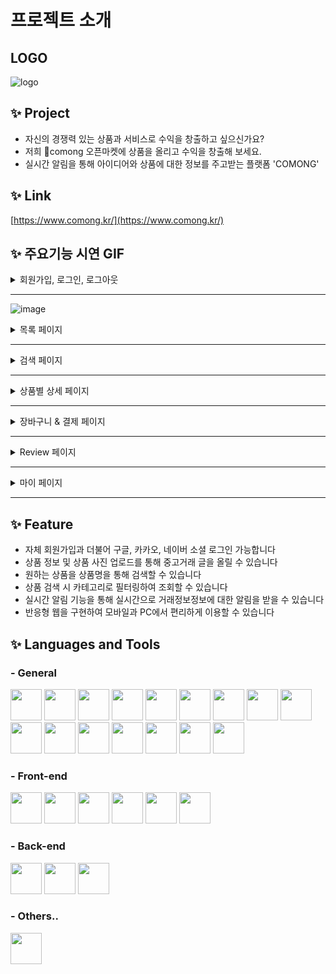 # 프로젝트 소개

## LOGO

![logo](https://imagedelivery.net/BOKuAiJyROlMLXwCcBYMqQ/9cb76ebb-2ba7-4998-40d8-056e6fe5d700/public)

## ✨ Project

* 자신의 경쟁력 있는 상품과 서비스로 수익을 창출하고 싶으신가요?
* 저희 comong 오픈마켓에 상품을 올리고 수익을 창출해 보세요.
* 실시간 알림을 통해 아이디어와 상품에 대한 정보를 주고받는 플랫폼 'COMONG'

## ✨ Link

[https://www.comong.kr/](https://www.comong.kr/)

## ✨ 주요기능 시연 GIF

<details>
  <summary> 회원가입, 로그인, 로그아웃</summary>
  
  <details>
  <summary> 일반 회원가입 </summary>
    <img width="700" src=""/>
  </details>
  
  <details>
  <summary> 판매자 회원가입 </summary>
    <img width="700" src=""/>
  </details>
  
  <details>
  <summary> 로그인 </summary>
    <img width="700" src=""/>
  </details>
  
   <details>
  <summary> 카카오 로그인 </summary>
    <img width="700" src=""/>
  </details>
  
   <details>
  <summary> 구글 로그인 </summary>
    <img width="700" src=""/>
  </details>
  
  <details>
  <summary> 로그아웃 </summary>
    <img width="700" src=""/>
  </details>
  
</details>

---
![image](https://user-images.githubusercontent.com/86667412/158827640-be8f1852-aca3-4fb9-83a3-b4ff4041716c.png)


<details>
  <summary> 목록 페이지 </summary>

  <details>
  <summary> 메인 배너 (자동 슬라이드)</summary>
    <img width="700" src="https://user-images.githubusercontent.com/86667412/158828284-b418222d-f2d2-40ec-a9d8-899fad1d1100.gif"/>
  </details>

  <details>
  <summary> 상품 목록 (무한스크롤) </summary>
    <img width="700" src="https://user-images.githubusercontent.com/86667412/158828284-b418222d-f2d2-40ec-a9d8-899fad1d1100.gif"/>
  </details>
  
  <details>
  <summary> 상품 목록 (카테고리별 필터, 무한스크롤)  </summary>
    <img width="700" src="https://user-images.githubusercontent.com/86667412/158828284-b418222d-f2d2-40ec-a9d8-899fad1d1100.gif"/>

  </details>
  
</details>

---

<details>
  <summary> 검색 페이지 </summary>

  <details>
  <summary> 전시 신청 </summary>
    <img width="700" src=""/>
  </details>
  
  <details>
  <summary> 전시회 조회(standard/premium) </summary>
    <img width="700" src=""/>
  </details>
  
  <details>
  <summary> 전시회 카테고리 필터링 </summary>
    <img width="700" src=""/>

  </details>
  
</details>

---

<details>
  <summary> 상품별 상세 페이지 </summary>

  <details>
  <summary> 전시 신청 </summary>
    <img width="700" src=""/>
  </details>
  
  <details>
  <summary> 전시회 조회(standard/premium) </summary>
    <img width="700" src=""/>
  </details>
  
  <details>
  <summary> 전시회 카테고리 필터링 </summary>
    <img width="700" src=""/>

  </details>
  
</details>

---

<details>
  <summary> 장바구니 & 결제 페이지 </summary>

  <details>
  <summary> 전시 신청 </summary>
    <img width="700" src=""/>
  </details>
  
  <details>
  <summary> 전시회 조회(standard/premium) </summary>
    <img width="700" src=""/>
  </details>
  
  <details>
  <summary> 전시회 카테고리 필터링 </summary>
    <img width="700" src=""/>

  </details>
  
</details>

---

<details>
 <summary>Review 페이지</summary>
 
  
  <details>
   <summary>리뷰 등록</summary>
    <img width="700" src=""/>
  </details>
   <details>
   <summary>리뷰 삭제</summary>
    <img width="700" src=""/>
  </details>
  
</details>

---

</details>

<details>
 <summary>마이 페이지</summary>
  
  <details>
   <summary>내 정보 수정(비밀번호 제외)</summary>
    <img width="700" src=""/>
  </details>
  
  <details>
   <summary>비밀번호 수정</summary>
    <img width="700" src=""/>
  </details>
  
  <details>
   <summary>회원 탈퇴</summary>
    <img width="700" src=""/>
  </details>
  
</details>

---


## ✨ Feature

- 자체 회원가입과 더불어 구글, 카카오, 네이버 소셜 로그인 가능합니다
- 상품 정보 및 상품 사진 업로드를 통해 중고거래 글을 올릴 수 있습니다
- 원하는 상품을 상품명을 통해 검색할 수 있습니다
- 상품 검색 시 카테고리로 필터링하여 조회할 수 있습니다
- 실시간 알림 기능을 통해 실시간으로 거래정보정보에 대한 알림을 받을 수 있습니다 
- 반응형 웹을 구현하여 모바일과 PC에서 편리하게 이용할 수 있습니다

## ✨ Languages and Tools
### - General
<img src="https://img.shields.io/badge/javascript-F7DF1E?style=for-the-badge&logo=javascript&logoColor=black" height="50"> <img src="https://img.shields.io/badge/TypeScript-007396?style=for-the-badge&logo=TypeScript&logoColor=white" height="50">
<img src="https://img.shields.io/badge/Node.js-339933?style=for-the-badge&logo=Node.js&logoColor=white" height="50">
<img src="https://img.shields.io/badge/mysql-4479A1?style=for-the-badge&logo=mysql&logoColor=white" height="50">
<img src="https://img.shields.io/badge/Amazon AWS-232F3E?style=for-the-badge&logo=AmazonAWS&logoColor=white" height="50">
<img src="https://img.shields.io/badge/Cloudflare-F38020?style=for-the-badge&logo=Cloudflare&logoColor=white" height="50">
<img src="https://img.shields.io/badge/Socket.io-010101?style=for-the-badge&logo=Socket.io&logoColor=white" height="50">
<img src="https://img.shields.io/badge/Git-003545?style=for-the-badge&logo=Git&logoColor=white" height="50">
<img src="https://img.shields.io/badge/github-181717?style=for-the-badge&logo=github&logoColor=white" height="50">
<img src="https://img.shields.io/badge/Ubuntu-E95420?style=for-the-badge&logo=Ubuntu&logoColor=black" height="50">
<img src="https://img.shields.io/badge/mac OS-000000?style=for-the-badge&logo=macOS&logoColor=white" height="50">
<img src="https://img.shields.io/badge/Windows-61DAFB?style=for-the-badge&logo=Windows&logoColor=black" height="50">
<img src="https://img.shields.io/badge/Discord-1572B6?style=for-the-badge&logo=Discord&logoColor=white" height="50">
<img src="https://img.shields.io/badge/Visual Studio Code-007ACC?style=for-the-badge&logo=VisualStudioCode&logoColor=white" height="50">
<img src="https://img.shields.io/badge/Postman-FF6C37?style=for-the-badge&logo=Postman&logoColor=white" height="50">
<img src="https://img.shields.io/badge/PowerShell-5391FE?style=for-the-badge&logo=PowerShell&logoColor=white" height="50">

### - Front-end
<img src="https://img.shields.io/badge/react-61DAFB?style=for-the-badge&logo=react&logoColor=black" height="50"> <img src="https://img.shields.io/badge/Redux-764ABC?style=for-the-badge&logo=Redux&logoColor=black" height="50">
<img src="https://img.shields.io/badge/Redux toolkit-764ABC?style=for-the-badge&logo=Redux&logoColor=black" height="50">
<img src="https://img.shields.io/badge/html-E34F26?style=for-the-badge&logo=html5&logoColor=white" height="50">
<img src="https://img.shields.io/badge/css-1572B6?style=for-the-badge&logo=css3&logoColor=white" height="50">
<img src="https://img.shields.io/badge/styled components-DB7093?style=for-the-badge&logo=styled-components&logoColor=black" height="50">

### - Back-end
<img src="https://img.shields.io/badge/nestjs-E0234E?style=for-the-badge&logo=nestjs&logoColor=white" height="50"> <img src="https://img.shields.io/badge/Express-000000?style=for-the-badge&logo=Express&logoColor=white" height="50">
<img src="https://img.shields.io/badge/Sequelize-0769AD?style=for-the-badge&logo=Sequelize&logoColor=white" height="50">

### - Others..
<img src="https://img.shields.io/badge/Coffee-5B4638?style=for-the-badge&logo=BuyMeACoffee&logoColor=white" height="50">
